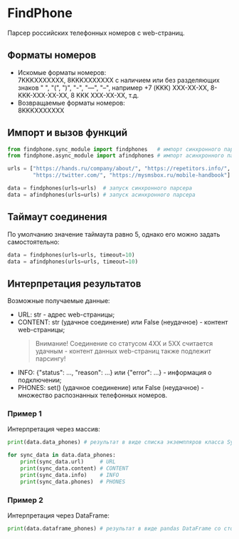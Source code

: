 # FindPhone
Парсер российских телефонных номеров с web-страниц.

## Форматы номеров
* Искомые форматы номеров:
    <br>7KKKXXXXXXX, 8KKKXXXXXXX с наличием или без разделяющих знаков " ", "(", ")", "-", "—", "–", например +7 (KKK) XXX-XX-XX, 8-KKK-XXX-XX-XX, 8 KKK XXX-XX-XX, т.д.
* Возвращаемые форматы номеров:
    <br>8KKKXXXXXXX

## Импорт и вызов функций
```python
from findphone.sync_module import findphones   # импорт синхронного парсера
from findphone.async_module import afindphones # импорт асинхронного парсера

urls = ["https://hands.ru/company/about/", "https://repetitors.info/",
        "https://twitter.com/", "https://mysmsbox.ru/mobile-handbook"]

data = findphones(urls=urls)  # запуск синхронного парсера
data = afindphones(urls=urls) # запуск асинхронного парсера
```

## Таймаут соединения
По умолчанию значение таймаута равно 5, однако его можно задать самостоятельно:
```python
data = findphones(urls=urls, timeout=10)
data = afindphones(urls=urls, timeout=10)
```

## Интерпретация результатов
Возможные получаемые данные:
 * URL: str - адрес web-страницы;
 * CONTENT: str (удачное соединение) или False (неудачное) - контент web-страницы;
    > Внимание! Соединение со статусом 4XX и 5XX считается удачным - контент данных web-страниц также подлежит парсингу!
 * INFO: {"status": ..., "reason": ...} или {"error": ...} - информация о подключении;
 * PHONES: set() (удачное соединение) или False (неудачное) - множество распознанных телефонных номеров.

### Пример 1
Интерпретация через массив:
```python
print(data.data_phones) # результат в виде списка экземпляров класса SyncDataPhone

for sync_data in data.data_phones:
    print(sync_data.url)     # URL
    print(sync_data.content) # CONTENT
    print(sync_data.info)    # INFO
    print(sync_data.phones)  # PHONES
```

### Пример 2
Интерпретация через DataFrame:
```python
print(data.dataframe_phones) # результат в виде pandas DataFrame со столбцами: URL, INFO, PHONES
```
